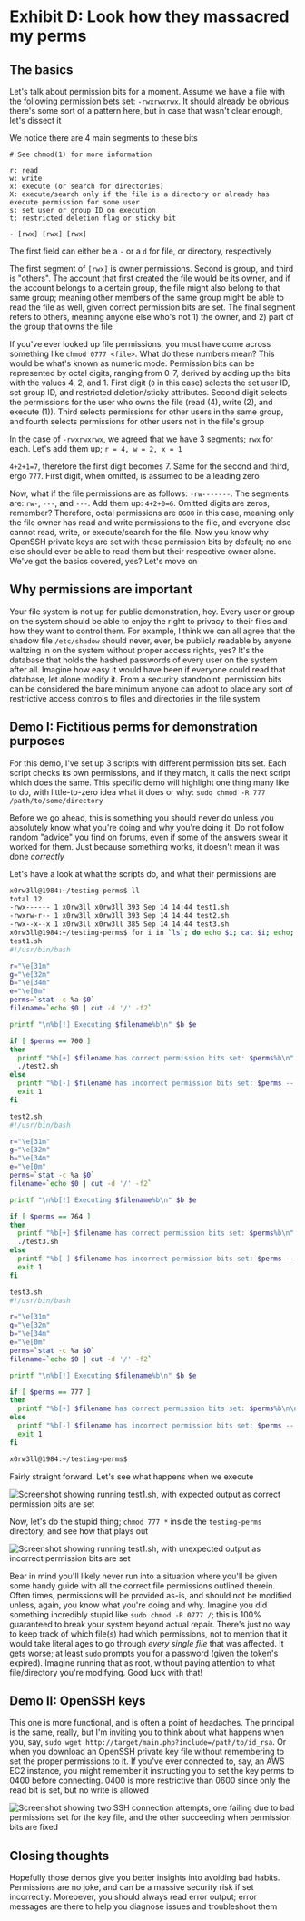 # Exhibit D: Look how they massacred my perms

## The basics

Let's talk about permission bits for a moment. Assume we have a file with the following permission bets set: `-rwxrwxrwx`. It should already be obvious there's some sort of a pattern here, but in case that wasn't clear enough, let's dissect it

We notice there are 4 main segments to these bits

```
# See chmod(1) for more information

r: read
w: write
x: execute (or search for directories)
X: execute/search only if the file is a directory or already has execute permission for some user
s: set user or group ID on execution
t: restricted deletion flag or sticky bit

- [rwx] [rwx] [rwx]
```

The first field can either be a `-` or a `d` for file, or directory, respectively

The first segment of `[rwx]` is owner permissions. Second is group, and third is "others". The account that first created the file would be its owner, and if the account belongs to a certain group, the file might also belong to that same group; meaning other members of the same group might be able to read the file as well, given correct permission bits are set. The final segment refers to others, meaning anyone else who's not 1) the owner, and 2) part of the group that owns the file

If you've ever looked up file permissions, you must have come across something like `chmod 0777 <file>`. What do these numbers mean? This would be what's known as numeric mode. Permission bits can be represented by octal digits, ranging from 0-7, derived by adding up the bits with the values 4, 2, and 1. First digit (`0` in this case) selects the set user ID, set group ID, and restricted deletion/sticky attributes. Second digit selects the permissions for the user who owns the file (read (4), write (2), and execute (1)). Third selects permissions for other users in the same group, and fourth selects permissions for other users not in the file's group

In the case of `-rwxrwxrwx`, we agreed that we have 3 segments; `rwx` for each. Let's add them up; `r = 4, w = 2, x = 1`

`4+2+1=7`, therefore the first digit becomes 7. Same for the second and third, ergo `777`. First digit, when omitted, is assumed to be a leading zero

Now, what if the file permissions are as follows: `-rw-------`. The segments are: `rw-`, `---`, and `---`. Add them up: `4+2+0=6`. Omitted digits are zeros, remember? Therefore, octal permissions are `0600` in this case, meaning only the file owner has read and write permissions to the file, and everyone else cannot read, write, or execute/search for the file. Now you know why OpenSSH private keys are set with these permission bits by default; no one else should ever be able to read them but their respective owner alone. We've got the basics covered, yes? Let's move on

## Why permissions are important

Your file system is not up for public demonstration, hey. Every user or group on the system should be able to enjoy the right to privacy to their files and how they want to control them. For example, I think we can all agree that the shadow file `/etc/shadow` should never, ever, be publicly readable by anyone waltzing in on the system without proper access rights, yes? It's the database that holds the hashed passwords of every user on the system after all. Imagine how easy it would have been if everyone could read that database, let alone modify it. From a security standpoint, permission bits can be considered the bare minimum anyone can adopt to place any sort of restrictive access controls to files and directories in the file system

## Demo I: Fictitious perms for demonstration purposes

For this demo, I've set up 3 scripts with different permission bits set. Each script checks its own permissions, and if they match, it calls the next script which does the same. This specific demo will highlight one thing many like to do, with little-to-zero idea what it does or why: `sudo chmod -R 777 /path/to/some/directory`

Before we go ahead, this is something you should never do unless you absolutely know what you're doing and why you're doing it. Do not follow random "advice" you find on forums, even if some of the answers swear it worked for them. Just because something works, it doesn't mean it was done _correctly_

Let's have a look at what the scripts do, and what their permissions are

```sh
x0rw3ll@1984:~/testing-perms$ ll
total 12
-rwx------ 1 x0rw3ll x0rw3ll 393 Sep 14 14:44 test1.sh
-rwxrw-r-- 1 x0rw3ll x0rw3ll 393 Sep 14 14:44 test2.sh
-rwx--x--x 1 x0rw3ll x0rw3ll 385 Sep 14 14:44 test3.sh
x0rw3ll@1984:~/testing-perms$ for i in `ls`; do echo $i; cat $i; echo; done
test1.sh
#!/usr/bin/bash

r="\e[31m"
g="\e[32m"
b="\e[34m"
e="\e[0m"
perms=`stat -c %a $0`
filename=`echo $0 | cut -d '/' -f2`

printf "\n%b[!] Executing $filename%b\n" $b $e

if [ $perms == 700 ]
then
  printf "%b[+] $filename has correct permission bits set: $perms%b\n" $g $e
  ./test2.sh
else
  printf "%b[-] $filename has incorrect permission bits set: $perms -- Expected: 700%b\n" $r $e
  exit 1
fi

test2.sh
#!/usr/bin/bash

r="\e[31m"
g="\e[32m"
b="\e[34m"
e="\e[0m"
perms=`stat -c %a $0`
filename=`echo $0 | cut -d '/' -f2`

printf "\n%b[!] Executing $filename%b\n" $b $e

if [ $perms == 764 ]
then
  printf "%b[+] $filename has correct permission bits set: $perms%b\n" $g $e
  ./test3.sh
else
  printf "%b[-] $filename has incorrect permission bits set: $perms -- Expected: 764%b\n" $r $e
  exit 1
fi

test3.sh
#!/usr/bin/bash

r="\e[31m"
g="\e[32m"
b="\e[34m"
e="\e[0m"
perms=`stat -c %a $0`
filename=`echo $0 | cut -d '/' -f2`

printf "\n%b[!] Executing $filename%b\n" $b $e

if [ $perms == 777 ]
then
  printf "%b[+] $filename has correct permission bits set: $perms%b\n\n" $g $e
else
  printf "%b[-] $filename has incorrect permission bits set: $perms -- Expected: 777%b\n\n" $r $e
  exit 1
fi

x0rw3ll@1984:~/testing-perms$
```

Fairly straight forward. Let's see what happens when we execute

<img class="center" alt="Screenshot showing running test1.sh, with expected output as correct permission bits are set" src="../../assets/img/screenshots/tips/root-ex-d_pgood.png"/>

Now, let's do the stupid thing; `chmod 777 *` inside the `testing-perms` directory, and see how that plays out


<img class="center" alt="Screenshot showing running test1.sh, with unexpected output as incorrect permission bits are set" src="../../assets/img/screenshots/tips/root-ex-d_pbad.png"/>

Bear in mind you'll likely never run into a situation where you'll be given some handy guide with all the correct file permissions outlined therein. Often times, permissions will be provided as-is, and should not be modified unless, again, you know what you're doing and why. Imagine you did something incredibly stupid like `sudo chmod -R 0777 /`; this is 100% guaranteed to break your system beyond actual repair. There's just no way to keep track of which file(s) had which permissions, not to mention that it would take literal ages to go through _every single file_ that was affected. It gets worse; at least `sudo` prompts you for a password (given the token's expired). Imagine running that as root, without paying attention to what file/directory you're modifying. Good luck with that!

## Demo II: OpenSSH keys

This one is more functional, and is often a point of headaches. The principal is the same, really, but I'm inviting you to think about what happens when you, say, `sudo wget http://target/main.php?include=/path/to/id_rsa`. Or when you download an OpenSSH private key file without remembering to set the proper permissions to it. If you've ever connected to, say, an AWS EC2 instance, you might remember it instructing you to set the key perms to 0400 before connecting. 0400 is more restrictive than 0600 since only the read bit is set, but no write is allowed

<img class="center" alt="Screenshot showing two SSH connection attempts, one failing due to bad permissions set for the key file, and the other succeeding when permission bits are fixed" src="../../assets/img/screenshots/tips/root-ex-d_ssh.png"/>

## Closing thoughts

Hopefully those demos give you better insights into avoiding bad habits. Permissions are no joke, and can be a massive security risk if set incorrectly. Moreoever, you should always read error output; error messages are there to help you diagnose issues and troubleshoot them
